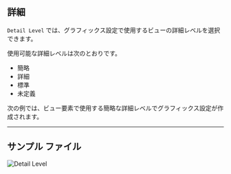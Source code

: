 ## 詳細
`Detail Level` では、グラフィックス設定で使用するビューの詳細レベルを選択できます。

使用可能な詳細レベルは次のとおりです。
- 簡略
- 詳細
- 標準
- 未定義

次の例では、ビュー要素で使用する簡略な詳細レベルでグラフィックス設定が作成されます。
___
## サンプル ファイル

![Detail Level](./DSRevitNodesUI.DetailLevel_img.jpg)
